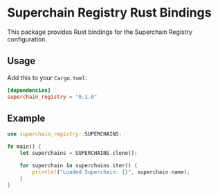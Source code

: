 # Superchain Registry Rust Bindings

This package provides Rust bindings for the Superchain Registry configuration.

## Usage

Add this to your `Cargo.toml`:

```toml
[dependencies]
superchain_registry = "0.1.0"
```

## Example

```rust
use superchain_registry::SUPERCHAINS;

fn main() {
    let superchains = SUPERCHAINS.clone();

    for superchain in superchains.iter() {
        println!("Loaded Superchain: {}", superchain.name);
    }
}
```
